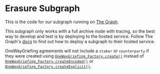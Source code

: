 # Erasure Subgraph

This is the code for our subgraph running on [The Graph](https://thegraph.com/explorer/subgraph/jgeary/erasure).

This subgraph only works with a full archive node with tracing, so the best way to develop and test is by deploying to the hosted service. Follow The Graph's [docs](https://thegraph.com/docs/deploy-a-subgraph#deploy-the-subgraph) to find out how to deploy a subgraph to their hosted service.

OneWayGriefing agreements will not include a `staker` or `counterparty` if they were created using [`OneWayGriefing_Factory.create()`](https://github.com/erasureprotocol/erasure-protocol/blob/v1.0.0/contracts/agreements/OneWayGriefing_Factory.sol#L22) instead of [`OneWayGriefing_Factory.createEncoded()`](https://github.com/erasureprotocol/erasure-protocol/blob/v1.0.0/contracts/agreements/OneWayGriefing_Factory.sol#L27) or [`OneWayGriefing_Factory.createExplicit()`](https://github.com/erasureprotocol/erasure-protocol/blob/v1.0.0/contracts/agreements/OneWayGriefing_Factory.sol#L44).
